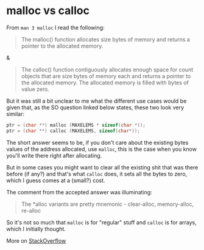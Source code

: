 # malloc vs calloc

From `man 3 malloc` I read the following:

> The malloc() function allocates size bytes of memory and returns a pointer to the allocated memory.

&

> The calloc() function contiguously allocates enough space for count objects that are size bytes of memory each and returns a pointer to the allocated memory. The allocated memory is filled with bytes of value zero.

But it was still a bit unclear to me what the different use cases would be given that, as the SO question linked below states, these two look very similar:

``` c
ptr = (char **) malloc (MAXELEMS * sizeof(char *));
ptr = (char **) calloc (MAXELEMS, sizeof(char*));
```

The short answer seems to be, if you don't care about the existing bytes values of the address allocated, use `malloc`, this is the case when you know you'll write there right after allocating.

But in some cases you might want to clear all the existing shit that was there before (if any?) and that's what `calloc` does, it sets all the bytes to zero, which I guess comes at a (small?) cost.

The comment from the accepted answer was illuminating:

> The *alloc variants are pretty mnemonic - clear-alloc, memory-alloc, re-alloc

So it's not so much that `malloc` is for "regular" stuff and `calloc` is for arrays, which I initially thought.

More on [StackOverflow](https://stackoverflow.com/questions/1538420/difference-between-malloc-and-calloc)
